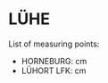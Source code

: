 # LÜHE

List of measuring points:

* HORNEBURG: <Value topic="rivers/pegel-online/LÜHE/HORNEBURG/measurementValue"/> cm
* LÜHORT LFK: <Value topic="rivers/pegel-online/LÜHE/LÜHORT_LFK/measurementValue"/> cm
